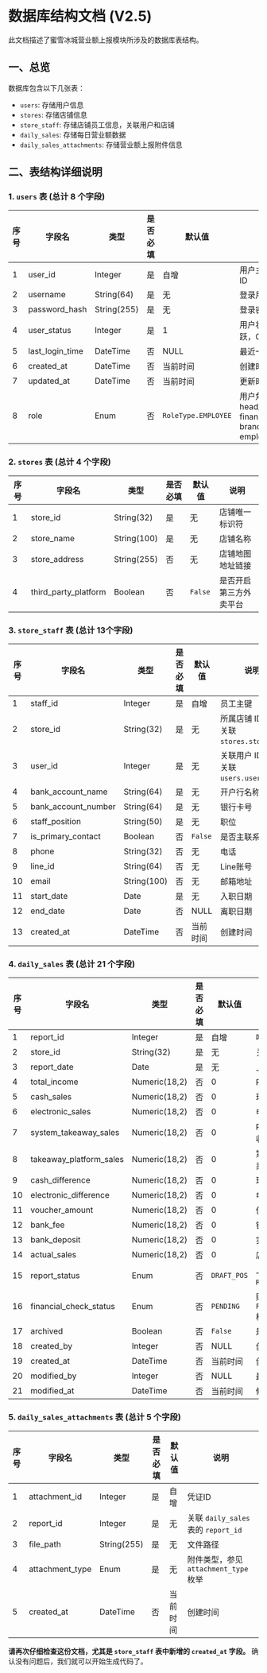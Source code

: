 # **数据库结构文档 (V2.5)**

此文档描述了蜜雪冰城营业额上报模块所涉及的数据库表结构。

## 一、总览

数据库包含以下几张表：

*   `users`: 存储用户信息
*   `stores`: 存储店铺信息
*   `store_staff`: 存储店铺员工信息，关联用户和店铺
*   `daily_sales`: 存储每日营业额数据
*   `daily_sales_attachments`: 存储营业额上报附件信息

## 二、表结构详细说明

### 1. `users` 表 (总计 8 个字段)

| 序号 | 字段名            | 类型        | 是否必填 | 默认值              | 说明                                                         |
| ---- | ----------------- | ----------- | -------- | ------------------- | ------------------------------------------------------------ |
| 1    | user\_id          | Integer     | 是       | 自增                | 用户主键，自增 ID                                            |
| 2    | username          | String(64)  | 是       | 无                  | 登录用户名                                                   |
| 3    | password\_hash    | String(255) | 是       | 无                  | 登录密码哈希                                                 |
| 4    | user\_status      | Integer     | 是       | 1                   | 用户状态（1=活跃，0=禁用）                                   |
| 5    | last\_login\_time | DateTime    | 否       | NULL                | 最近一次登录时间                                             |
| 6    | created\_at       | DateTime    | 否       | 当前时间            | 创建时间                                                     |
| 7    | updated\_at       | DateTime    | 否       | 当前时间            | 更新时间                                                     |
| 8    | role              | Enum        | 否       | `RoleType.EMPLOYEE` | 用户角色 (admin, head\_manager, finance, branch\_manager, employee) |

### 2. `stores` 表 (总计 4 个字段)

| 序号 | 字段名                 | 类型        | 是否必填 | 默认值  | 说明                   |
| ---- | ---------------------- | ----------- | -------- | ------- | ---------------------- |
| 1    | store\_id              | String(32)  | 是       | 无      | 店铺唯一标识符         |
| 2    | store\_name            | String(100) | 是       | 无      | 店铺名称               |
| 3    | store\_address         | String(255) | 否       | 无      | 店铺地图地址链接       |
| 4    | third\_party\_platform | Boolean     | 否       | `False` | 是否开启第三方外卖平台 |

### 3. `store_staff` 表 (总计 13个字段)

| 序号 | 字段名                | 类型        | 是否必填 | 默认值   | 说明                                     |
| ---- | --------------------- | ----------- | -------- | -------- | ---------------------------------------- |
| 1    | staff\_id             | Integer     | 是       | 自增     | 员工主键                                 |
| 2    | store\_id             | String(32)  | 是       | 无       | 所属店铺 ID (外键关联 `stores.store_id`) |
| 3    | user\_id              | Integer     | 是       | 无       | 关联用户 ID (外键关联 `users.user_id`)   |
| 4    | bank\_account\_name   | String(64)  | 是       | 无       | 开户行名称                               |
| 5    | bank\_account\_number | String(64)  | 是       | 无       | 银行卡号                                 |
| 6    | staff\_position       | String(50)  | 是       | 无       | 职位                                     |
| 7    | is\_primary\_contact  | Boolean     | 否       | `False`  | 是否主联系人                             |
| 8    | phone                 | String(32)  | 否       | 无       | 电话                                     |
| 9    | line\_id              | String(64)  | 否       | 无       | Line账号                                 |
| 10   | email                 | String(100) | 否       | 无       | 邮箱地址                                 |
| 11   | start\_date           | Date        | 是       | 无       | 入职日期                                 |
| 12   | end\_date             | Date        | 否       | NULL     | 离职日期                                 |
| 13   | created\_at           | DateTime    | 否       | 当前时间 | 创建时间                                 |

### 4. `daily_sales` 表 (总计 21 个字段)

| 序号 | 字段名                    | 类型          | 是否必填 | 默认值      | 说明                                           |
| ---- | ------------------------- | ------------- | -------- | ----------- | ---------------------------------------------- |
| 1    | report\_id                | Integer       | 是       | 自增        | 唯一标识                                       |
| 2    | store\_id                 | String(32)    | 是       | 无          | 关联 `stores` 表                               |
| 3    | report\_date              | Date          | 是       | 无          | 上报的日期                                     |
| 4    | total\_income             | Numeric(18,2) | 否       | 0           | POS机小票总收入(T)                             |
| 5    | cash\_sales               | Numeric(18,2) | 否       | 0           | 现金收入（C）                                  |
| 6    | electronic\_sales         | Numeric(18,2) | 否       | 0           | 电子支付收入（P）                              |
| 7    | system\_takeaway\_sales   | Numeric(18,2) | 否       | 0           | POS系统中记录的外卖收入（D）                   |
| 8    | takeaway\_platform\_sales | Numeric(18,2) | 否       | 0           | 第三方平台实际到账外卖收入（Q2）               |
| 9    | cash\_difference          | Numeric(18,2) | 否       | 0           | 现金误差（A）                                  |
| 10   | electronic\_difference    | Numeric(18,2) | 否       | 0           | 电子支付误差（B）                              |
| 11   | voucher\_amount           | Numeric(18,2) | 否       | 0           | 使用代金券金额（R）                            |
| 12   | bank\_fee                 | Numeric(18,2) | 否       | 0           | 银行手续费 (F)                                 |
| 13   | bank\_deposit             | Numeric(18,2) | 否       | 0           | 实际到账金额                                   |
| 14   | actual\_sales             | Numeric(18,2) | 否       | 0           | 店铺实际营业额                                 |
| 15   | report\_status            | Enum          | 否       | `DRAFT_POS` | 上报状态，参见 `ReportStatus` 枚举             |
| 16   | financial\_check\_status  | Enum          | 否       | `PENDING`   | 财务核对状态，参见 `FinancialCheckStatus` 枚举 |
| 17   | archived                  | Boolean       | 否       | `False`     | 是否已归档                                     |
| 18   | created\_by               | Integer       | 否       | NULL        | 创建人（User ID）                              |
| 19   | created\_at               | DateTime      | 否       | 当前时间    | 创建时间                                       |
| 20   | modified\_by              | Integer       | 否       | NULL        | 最后修改人                                     |
| 21   | modified\_at              | DateTime      | 否       | 当前时间    | 修改时间                                       |

### 5. `daily_sales_attachments` 表 (总计 5 个字段)

| 序号 | 字段名           | 类型        | 是否必填 | 默认值   | 说明                                  |
| ---- | ---------------- | ----------- | -------- | -------- | ------------------------------------- |
| 1    | attachment\_id   | Integer     | 是       | 自增     | 凭证ID                                |
| 2    | report\_id       | Integer     | 是       | 无       | 关联 `daily_sales` 表的 `report_id`   |
| 3    | file\_path       | String(255) | 是       | 无       | 文件路径                              |
| 4    | attachment\_type | Enum        | 是       | 无       | 附件类型，参见 `attachment_type` 枚举 |
| 5    | created\_at      | DateTime    | 否       | 当前时间 | 创建时间                              |

**请再次仔细检查这份文档，尤其是 `store_staff` 表中新增的 `created_at` 字段。** 确认没有问题后，我们就可以开始生成代码了。
